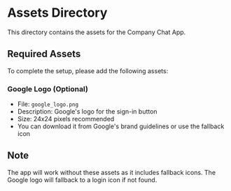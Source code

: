 # Assets Directory

This directory contains the assets for the Company Chat App.

## Required Assets

To complete the setup, please add the following assets:

### Google Logo (Optional)
- File: `google_logo.png` 
- Description: Google's logo for the sign-in button
- Size: 24x24 pixels recommended
- You can download it from Google's brand guidelines or use the fallback icon

## Note

The app will work without these assets as it includes fallback icons. The Google logo will fallback to a login icon if not found.